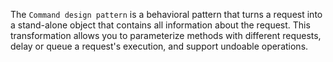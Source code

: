 The `Command design pattern` is a behavioral pattern that turns a request into a stand-alone object that contains all information about the request. This transformation allows you to parameterize methods with different requests, delay or queue a request's execution, and support undoable operations.

